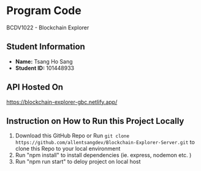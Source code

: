 # Program Code

BCDV1022 - Blockchain Explorer

## Student Information

- **Name:** Tsang Ho Sang
- **Student ID:** 101448933

## API Hosted On
https://blockchain-explorer-gbc.netlify.app/

## Instruction on How to Run this Project Locally
1. Download this GitHub Repo or Run ```git clone https://github.com/allentsangdev/Blockchain-Explorer-Server.git``` to clone this Repo to your local environment
2. Run "npm install" to install dependencies (ie. express, nodemon etc. )
3. Run "npm run start" to deloy project on local host